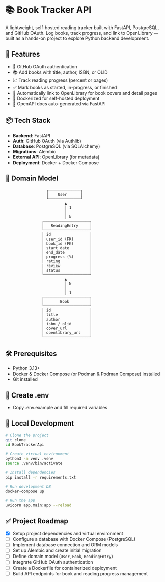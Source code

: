 # 📚 Book Tracker API

A lightweight, self-hosted reading tracker built with FastAPI, PostgreSQL, and GitHub OAuth. Log books, track progress, and link to OpenLibrary — built as a hands-on project to explore Python backend development.

## 🚀 Features

- 🔐 GitHub OAuth authentication
- 📚 Add books with title, author, ISBN, or OLID
- 📈 Track reading progress (percent or pages)
- ✅ Mark books as started, in-progress, or finished
- 🔗 Automatically link to OpenLibrary for book covers and detail pages
- 🐳 Dockerized for self-hosted deployment
- 📄 OpenAPI docs auto-generated via FastAPI


## 📦 Tech Stack

- **Backend**: FastAPI
- **Auth**: GitHub OAuth (via Authlib)
- **Database**: PostgreSQL (via SQLAlchemy)
- **Migrations**: Alembic
- **External API**: OpenLibrary (for metadata)
- **Deployment**: Docker + Docker Compose


## 📐 Domain Model

```text
                  ┌──────────────┐
                  │    User      │
                  └──────────────┘
                          ▲
                          │ 1
                          │
                          │ N
                ┌────────────────────┐
                │   ReadingEntry     │
                └────────────────────┘
                │ id                 │
                │ user_id (FK)       │
                │ book_id (FK)       │
                │ start_date         │
                │ end_date           │
                │ progress (%)       │
                │ rating             │
                | review             │
                │ status             │
                └────────────────────┘
                          ▲
                          │ N
                          │
                          │ 1
                ┌────────────────────┐
                │       Book         │
                └────────────────────┘
                │ id                 │
                │ title              │
                │ author             │
                │ isbn / olid        │
                │ cover_url          │
                │ openlibrary_url    │
                └────────────────────┘
```


## 🛠 Prerequisites

- Python 3.13+
- Docker & Docker Compose (or Podman & Podman Compose) installed 
- Git installed


## 🔑 Create .env

- Copy .env.example and fill required variables

## 🔧 Local Development

```bash
# Clone the project
git clone 
cd BookTrackerApi

# Create virtual environment
python3 -m venv .venv
source .venv/bin/activate

# Install dependencies
pip install -r requirements.txt

# Run development DB
docker-compose up

# Run the app
uvicorn app.main:app --reload
```


## ✅ Project Roadmap

- [x] Setup project dependencies and virtual environment
- [ ] Configure a database with Docker Compose (PostgreSQL)
- [ ] Implement database connection and ORM models
- [ ] Set up Alembic and create initial migration
- [ ] Define domain model (`User`, `Book`, `ReadingEntry`)
- [ ] Integrate GitHub OAuth authentication
- [ ] Create a Dockerfile for containerized deployment
- [ ] Build API endpoints for book and reading progress management
